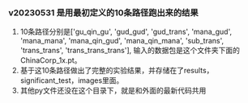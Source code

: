 ### v20230531 是用最初定义的10条路径跑出来的结果

1. 10条路径分别是['gu_qin_gu', 'gud_gud', 'gud_trans',
                 'mana_gud', 'mana_mana', 'mana_qin_gud',
                 'mana_qin_mana', 'sub_trans', 'trans_trans',
                 'trans_trans_trans'], 输入的数据包是这个文件夹下面的ChinaCorp_1x.pt。
2. 基于这10条路径做出了完整的实验结果，并存储在了results，significant_test，images里面。
3. 其他py文件还没在这个目录下，就是和外面的最新代码共用